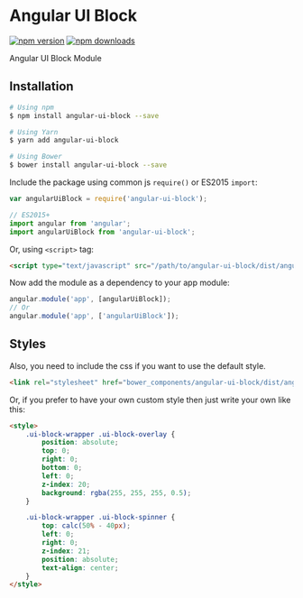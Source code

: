 # Angular UI Block
[![npm version](https://img.shields.io/npm/v/angular-ui-block.svg?style=flat-square)](https://www.npmjs.com/package/angular-ui-block) [![npm downloads](https://img.shields.io/npm/dt/angular-ui-block.svg?style=flat-square)](https://www.npmjs.com/package/angular-ui-block)

Angular UI Block Module

## Installation

```bash
# Using npm
$ npm install angular-ui-block --save

# Using Yarn
$ yarn add angular-ui-block

# Using Bower
$ bower install angular-ui-block --save
```
Include the package using common js `require()` or ES2015 `import`:
```javascript
var angularUiBlock = require('angular-ui-block');

// ES2015+
import angular from 'angular';
import angularUiBlock from 'angular-ui-block';
```
Or, using `<script>` tag:
```html
<script type="text/javascript" src="/path/to/angular-ui-block/dist/angular-ui-block.min.js"></script>
```
Now add the module as a dependency to your app module:
```javascript
angular.module('app', [angularUiBlock]);
// Or
angular.module('app', ['angularUiBlock']);
```

## Styles
Also, you need to include the css if you want to use the default style.
```html
<link rel="stylesheet" href="bower_components/angular-ui-block/dist/angular-ui-block.css"/>
```
Or, if you prefer to have your own custom style then just write your own like this:
```html
<style>
    .ui-block-wrapper .ui-block-overlay {
        position: absolute;
        top: 0;
        right: 0;
        bottom: 0;
        left: 0;
        z-index: 20;
        background: rgba(255, 255, 255, 0.5);
    }

    .ui-block-wrapper .ui-block-spinner {
        top: calc(50% - 40px);
        left: 0;
        right: 0;
        z-index: 21;
        position: absolute;
        text-align: center;
    }
</style>
```
